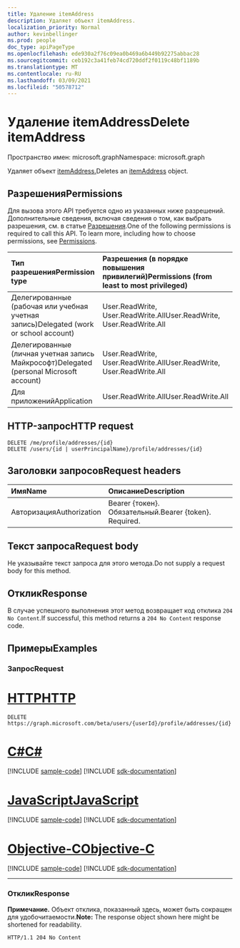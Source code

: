 ```yaml
---
title: Удаление itemAddress
description: Удаляет объект itemAddress.
localization_priority: Normal
author: kevinbellinger
ms.prod: people
doc_type: apiPageType
ms.openlocfilehash: ede930a2f76c09ea0b469a6b449b92275abbac28
ms.sourcegitcommit: ceb192c3a41feb74cd720ddf2f0119c48bf1189b
ms.translationtype: MT
ms.contentlocale: ru-RU
ms.lasthandoff: 03/09/2021
ms.locfileid: "50578712"
---
```

# <a name="delete-itemaddress"></a><span data-ttu-id="34fcc-103">Удаление itemAddress</span><span class="sxs-lookup"><span data-stu-id="34fcc-103">Delete itemAddress</span></span>
<span data-ttu-id="34fcc-104">Пространство имен: microsoft.graph</span><span class="sxs-lookup"><span data-stu-id="34fcc-104">Namespace: microsoft.graph</span></span>

<span data-ttu-id="34fcc-105">Удаляет объект [itemAddress.](../resources/itemaddress.md)</span><span class="sxs-lookup"><span data-stu-id="34fcc-105">Deletes an [itemAddress](../resources/itemaddress.md) object.</span></span>

## <a name="permissions"></a><span data-ttu-id="34fcc-106">Разрешения</span><span class="sxs-lookup"><span data-stu-id="34fcc-106">Permissions</span></span>

<span data-ttu-id="34fcc-p101">Для вызова этого API требуется одно из указанных ниже разрешений. Дополнительные сведения, включая сведения о том, как выбрать разрешения, см. в статье [Разрешения](/graph/permissions-reference).</span><span class="sxs-lookup"><span data-stu-id="34fcc-p101">One of the following permissions is required to call this API. To learn more, including how to choose permissions, see [Permissions](/graph/permissions-reference).</span></span>

| <span data-ttu-id="34fcc-109">Тип разрешения</span><span class="sxs-lookup"><span data-stu-id="34fcc-109">Permission type</span></span>                        | <span data-ttu-id="34fcc-110">Разрешения (в порядке повышения привилегий)</span><span class="sxs-lookup"><span data-stu-id="34fcc-110">Permissions (from least to most privileged)</span></span>                                      |
|:---------------------------------------|:---------------------------------------------------------------------------------|
| <span data-ttu-id="34fcc-111">Делегированные (рабочая или учебная учетная запись)</span><span class="sxs-lookup"><span data-stu-id="34fcc-111">Delegated (work or school account)</span></span>     | <span data-ttu-id="34fcc-112">User.ReadWrite, User.ReadWrite.All</span><span class="sxs-lookup"><span data-stu-id="34fcc-112">User.ReadWrite, User.ReadWrite.All</span></span> |
| <span data-ttu-id="34fcc-113">Делегированные (личная учетная запись Майкрософт)</span><span class="sxs-lookup"><span data-stu-id="34fcc-113">Delegated (personal Microsoft account)</span></span> | <span data-ttu-id="34fcc-114">User.ReadWrite, User.ReadWrite.All</span><span class="sxs-lookup"><span data-stu-id="34fcc-114">User.ReadWrite, User.ReadWrite.All</span></span> |
| <span data-ttu-id="34fcc-115">Для приложений</span><span class="sxs-lookup"><span data-stu-id="34fcc-115">Application</span></span>                            | <span data-ttu-id="34fcc-116">User.ReadWrite.All</span><span class="sxs-lookup"><span data-stu-id="34fcc-116">User.ReadWrite.All</span></span>                            |

## <a name="http-request"></a><span data-ttu-id="34fcc-117">HTTP-запрос</span><span class="sxs-lookup"><span data-stu-id="34fcc-117">HTTP request</span></span>

<!-- {
  "blockType": "ignored"
}
-->
``` http
DELETE /me/profile/addresses/{id}
DELETE /users/{id | userPrincipalName}/profile/addresses/{id}
```

## <a name="request-headers"></a><span data-ttu-id="34fcc-118">Заголовки запросов</span><span class="sxs-lookup"><span data-stu-id="34fcc-118">Request headers</span></span>
|<span data-ttu-id="34fcc-119">Имя</span><span class="sxs-lookup"><span data-stu-id="34fcc-119">Name</span></span>|<span data-ttu-id="34fcc-120">Описание</span><span class="sxs-lookup"><span data-stu-id="34fcc-120">Description</span></span>|
|:---|:---|
|<span data-ttu-id="34fcc-121">Авторизация</span><span class="sxs-lookup"><span data-stu-id="34fcc-121">Authorization</span></span>|<span data-ttu-id="34fcc-p102">Bearer {токен}. Обязательный.</span><span class="sxs-lookup"><span data-stu-id="34fcc-p102">Bearer {token}. Required.</span></span>|

## <a name="request-body"></a><span data-ttu-id="34fcc-124">Текст запроса</span><span class="sxs-lookup"><span data-stu-id="34fcc-124">Request body</span></span>
<span data-ttu-id="34fcc-125">Не указывайте текст запроса для этого метода.</span><span class="sxs-lookup"><span data-stu-id="34fcc-125">Do not supply a request body for this method.</span></span>

## <a name="response"></a><span data-ttu-id="34fcc-126">Отклик</span><span class="sxs-lookup"><span data-stu-id="34fcc-126">Response</span></span>

<span data-ttu-id="34fcc-127">В случае успешного выполнения этот метод возвращает код отклика `204 No Content`.</span><span class="sxs-lookup"><span data-stu-id="34fcc-127">If successful, this method returns a `204 No Content` response code.</span></span>

## <a name="examples"></a><span data-ttu-id="34fcc-128">Примеры</span><span class="sxs-lookup"><span data-stu-id="34fcc-128">Examples</span></span>

### <a name="request"></a><span data-ttu-id="34fcc-129">Запрос</span><span class="sxs-lookup"><span data-stu-id="34fcc-129">Request</span></span>
# <a name="http"></a>[<span data-ttu-id="34fcc-130">HTTP</span><span class="sxs-lookup"><span data-stu-id="34fcc-130">HTTP</span></span>](#tab/http)
<!-- {
  "blockType": "request",
  "name": "delete_itemaddress"
}
-->
``` http
DELETE https://graph.microsoft.com/beta/users/{userId}/profile/addresses/{id}
```
# <a name="c"></a>[<span data-ttu-id="34fcc-131">C#</span><span class="sxs-lookup"><span data-stu-id="34fcc-131">C#</span></span>](#tab/csharp)
[!INCLUDE [sample-code](../includes/snippets/csharp/get-educationalactivity-csharp-snippets.md)]
[!INCLUDE [sdk-documentation](../includes/snippets/snippets-sdk-documentation-link.md)]

# <a name="javascript"></a>[<span data-ttu-id="34fcc-132">JavaScript</span><span class="sxs-lookup"><span data-stu-id="34fcc-132">JavaScript</span></span>](#tab/javascript)
[!INCLUDE [sample-code](../includes/snippets/javascript/get-educationalactivity-javascript-snippets.md)]
[!INCLUDE [sdk-documentation](../includes/snippets/snippets-sdk-documentation-link.md)]

# <a name="objective-c"></a>[<span data-ttu-id="34fcc-133">Objective-C</span><span class="sxs-lookup"><span data-stu-id="34fcc-133">Objective-C</span></span>](#tab/objc)
[!INCLUDE [sample-code](../includes/snippets/objc/get-educationalactivity-objc-snippets.md)]
[!INCLUDE [sdk-documentation](../includes/snippets/snippets-sdk-documentation-link.md)]

---

### <a name="response"></a><span data-ttu-id="34fcc-134">Отклик</span><span class="sxs-lookup"><span data-stu-id="34fcc-134">Response</span></span>
<span data-ttu-id="34fcc-135">**Примечание.** Объект отклика, показанный здесь, может быть сокращен для удобочитаемости.</span><span class="sxs-lookup"><span data-stu-id="34fcc-135">**Note:** The response object shown here might be shortened for readability.</span></span>
<!-- {
  "blockType": "response",
  "truncated": true
}
-->
``` http
HTTP/1.1 204 No Content
```


